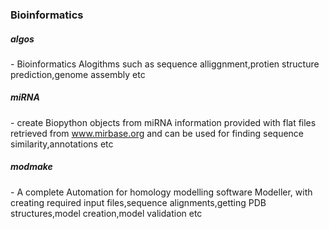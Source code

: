 **<h3>Bioinformatics</h3>**

**<h5>algos</h5>**- Bioinformatics Alogithms such as sequence alliggnment,protien structure prediction,genome assembly etc


**<h5>miRNA</h5>**- create Biopython objects from miRNA information provided with flat files retrieved from www.mirbase.org and 
can be used for finding sequence similarity,annotations etc


**<h5>modmake</h5>**- A complete Automation for homology modelling software Modeller, with creating required input files,sequence alignments,getting PDB structures,model creation,model validation etc

